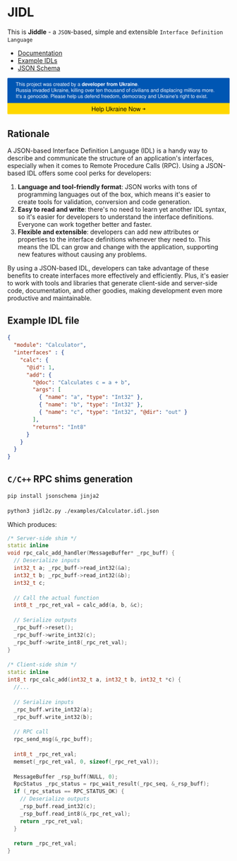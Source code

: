 # JIDL

This is **Jiddle** - a `JSON`-based, simple and extensible `Interface Definition Language`

- [Documentation](./docs/JIDL.md)
- [Example IDLs](./examples)
- [JSON Schema](./jidl.schema.json)

[![Stand With Ukraine](https://raw.githubusercontent.com/vshymanskyy/StandWithUkraine/main/banner-direct-single.svg)](https://stand-with-ukraine.pp.ua)

## Rationale

A JSON-based Interface Definition Language (IDL) is a handy way to describe and communicate the structure of an application's interfaces, especially when it comes to Remote Procedure Calls (RPC). Using a JSON-based IDL offers some cool perks for developers:

1. **Language and tool-friendly format**: JSON works with tons of programming languages out of the box, which means it's easier to create tools for validation, conversion and code generation.
2. **Easy to read and write**: there's no need to learn yet another IDL syntax, so it's easier for developers to understand the interface definitions. Everyone can work together better and faster.
3. **Flexible and extensible**: developers can add new attributes or properties to the interface definitions whenever they need to. This means the IDL can grow and change with the application, supporting new features without causing any problems.

By using a JSON-based IDL, developers can take advantage of these benefits to create interfaces more effectively and efficiently. Plus, it's easier to work with tools and libraries that generate client-side and server-side code, documentation, and other goodies, making development even more productive and maintainable.

## Example IDL file

```json
{
  "module": "Calculator",
  "interfaces" : {
    "calc": {
      "@id": 1,
      "add": {
        "@doc": "Calculates c = a + b",
        "args": [
          { "name": "a", "type": "Int32" },
          { "name": "b", "type": "Int32" },
          { "name": "c", "type": "Int32", "@dir": "out" }
        ],
        "returns": "Int8"
      }
    }
  }
}
```

## `C/C++` RPC shims generation

```sh
pip install jsonschema jinja2

python3 jidl2c.py ./examples/Calculator.idl.json
```

Which produces:

```cpp
/* Server-side shim */
static inline
void rpc_calc_add_handler(MessageBuffer* _rpc_buff) {
  // Deserialize inputs
  int32_t a; _rpc_buff->read_int32(&a);
  int32_t b; _rpc_buff->read_int32(&b);
  int32_t c;

  // Call the actual function
  int8_t _rpc_ret_val = calc_add(a, b, &c);

  // Serialize outputs
  _rpc_buff->reset();
  _rpc_buff->write_int32(c);
  _rpc_buff->write_int8(_rpc_ret_val);
}

/* Client-side shim */
static inline
int8_t rpc_calc_add(int32_t a, int32_t b, int32_t *c) {
  //...

  // Serialize inputs
  _rpc_buff.write_int32(a);
  _rpc_buff.write_int32(b);

  // RPC call
  rpc_send_msg(&_rpc_buff);

  int8_t _rpc_ret_val;
  memset(_rpc_ret_val, 0, sizeof(_rpc_ret_val));

  MessageBuffer _rsp_buff(NULL, 0);
  RpcStatus _rpc_status = rpc_wait_result(_rpc_seq, &_rsp_buff);
  if (_rpc_status == RPC_STATUS_OK) {
    // Deserialize outputs
    _rsp_buff.read_int32(c);
    _rsp_buff.read_int8(&_rpc_ret_val);
    return _rpc_ret_val;
  }

  return _rpc_ret_val;
}
```
